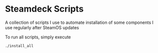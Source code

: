# Steamdeck Scripts

A collection of scripts I use to automate installation of some components I use regularly after SteamOS updates

To run all scripts, simply execute
```bash
./install_all
```

